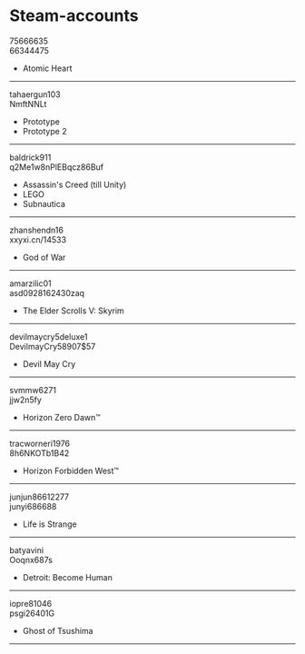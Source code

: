 # Steam-accounts

75666635<br />
66344475<br />
- Atomic Heart
***
tahaergun103<br />
NmftNNLt<br />
- Prototype
- Prototype 2
***
baldrick911<br />
q2Me1w8nPlEBqcz86Buf<br />
- Assassin's Creed (till Unity)
- LEGO
- Subnautica
***
zhanshendn16<br />
xxyxi.cn/14533<br />
- God of War
***
amarzilic01<br />
asd0928162430zaq<br />
- The Elder Scrolls V: Skyrim
***
devilmaycry5deluxe1<br />
DevilmayCry58907$57<br />
- Devil May Cry
***
svmmw6271<br />
jjw2n5fy<br />
- Horizon Zero Dawn™
***
tracworneri1976<br />
8h6NKOTb1B42<br />
- Horizon Forbidden West™
***
junjun86612277<br />
junyi686688<br />
- Life is Strange
*** 
batyavini<br />
Ooqnx687s<br />
- Detroit: Become Human
***
iopre81046<br />
psgi26401G<br />
- Ghost of Tsushima
***
